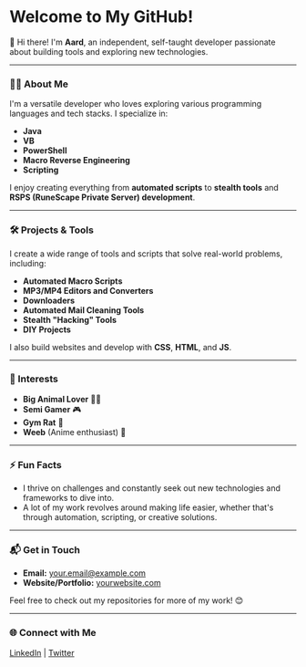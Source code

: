 # Welcome to My GitHub!

👋 Hi there! I'm **Aard**, an independent, self-taught developer passionate about building tools and exploring new technologies.

---

### 👨‍💻 About Me

I'm a versatile developer who loves exploring various programming languages and tech stacks. I specialize in:
- **Java** 
- **VB**
- **PowerShell**
- **Macro Reverse Engineering**
- **Scripting**
  
I enjoy creating everything from **automated scripts** to **stealth tools** and **RSPS (RuneScape Private Server) development**.

---

### 🛠️ Projects & Tools

I create a wide range of tools and scripts that solve real-world problems, including:
- **Automated Macro Scripts**
- **MP3/MP4 Editors and Converters**
- **Downloaders**
- **Automated Mail Cleaning Tools**
- **Stealth "Hacking" Tools**
- **DIY Projects**

I also build websites and develop with **CSS**, **HTML**, and **JS**.

---

### 🐾 Interests

- **Big Animal Lover** 🐶🐱
- **Semi Gamer** 🎮
- **Gym Rat** 💪
- **Weeb** (Anime enthusiast) 🍥

---

### ⚡ Fun Facts

- I thrive on challenges and constantly seek out new technologies and frameworks to dive into.
- A lot of my work revolves around making life easier, whether that's through automation, scripting, or creative solutions.

---

### 📬 Get in Touch

- **Email:** [your.email@example.com](####)
- **Website/Portfolio:** [yourwebsite.com](####)

Feel free to check out my repositories for more of my work! 😊

---

### 🌐 Connect with Me

[LinkedIn](https://www.linkedin.com/in/yourprofile) | [Twitter](https://twitter.com/yourprofile)
